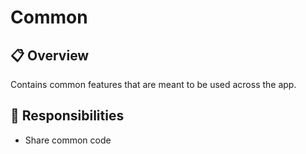 # Common

## 📋 Overview
Contains common features that are meant to be used across the app.

## 🎯 Responsibilities
- Share common code
